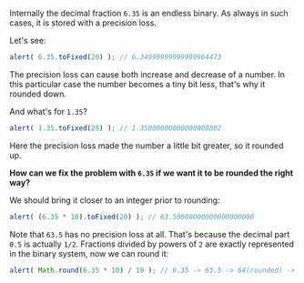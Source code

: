 Internally the decimal fraction `6.35` is an endless binary. As always in such cases, it is stored with a precision loss.

Let's see:

```js run
alert( 6.35.toFixed(20) ); // 6.34999999999999964473
```

The precision loss can cause both increase and decrease of a number. In this particular case the number becomes a tiny bit less, that's why it rounded down.

And what's for `1.35`?

```js run
alert( 1.35.toFixed(20) ); // 1.35000000000000008882
```

Here the precision loss made the number a little bit greater, so it rounded up.

**How can we fix the problem with `6.35` if we want it to be rounded the right way?**

We should bring it closer to an integer prior to rounding:

```js run
alert( (6.35 * 10).toFixed(20) ); // 63.50000000000000000000
```

Note that `63.5` has no precision loss at all. That's because the decimal part `0.5` is actually `1/2`. Fractions divided by powers of `2` are exactly represented in the binary system, now we can round it:


```js run
alert( Math.round(6.35 * 10) / 10 ); // 6.35 -> 63.5 -> 64(rounded) -> 6.4
```

